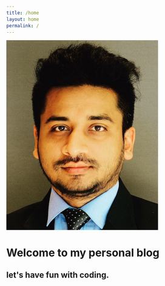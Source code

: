 ```yaml
---
title: /home
layout: home
permalink: /
---
```


![alt text](https://github.com/boudhayan/Trunk-001/blob/master/931569C7-B44F-4E03-8D78-C749A1161958.jpg)

# Welcome to my personal blog

## let's have fun with coding.
